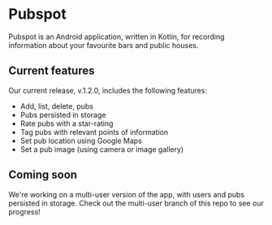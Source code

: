 # Pubspot
Pubspot is an Android application, written in Kotlin, for recording information about your favourite bars and public houses.

## Current features
Our current release, v.1.2.0, includes the following features:

- Add, list, delete, pubs
- Pubs persisted in storage
- Rate pubs with a star-rating
- Tag pubs with relevant points of information
- Set pub location using Google Maps
- Set a pub image (using camera or image gallery)

## Coming soon
We're working on a multi-user version of the app, with users and pubs persisted in storage. Check out the multi-user branch of this repo to see our progress!
